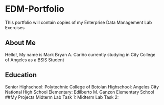 # EDM-Portfolio
This portfolio will contain copies of my Enterprise Data Management Lab Exercises
## About Me
Hello!, My name is Mark Bryan A. Cariño currently studying in City College of Angeles as a BSIS Student
## Education
Senior Highschool: Polytechnic College of Botolan
Highschool: Angeles City National High School
Elementary: Edilberto M. Ganzon Elementary School
##My Projects
Midterm Lab Task 1:
Midterm Lab Task 2:
